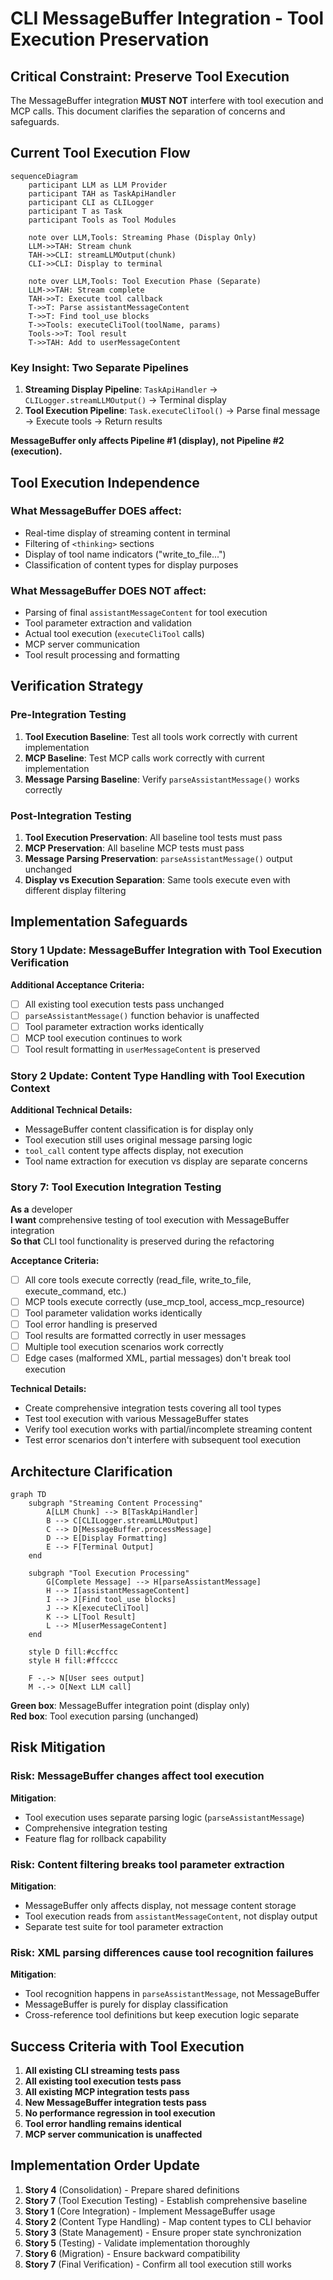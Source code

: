 # CLI MessageBuffer Integration - Tool Execution Preservation

## Critical Constraint: Preserve Tool Execution

The MessageBuffer integration **MUST NOT** interfere with tool execution and MCP calls. This document clarifies the separation of concerns and safeguards.

## Current Tool Execution Flow

```mermaid
sequenceDiagram
    participant LLM as LLM Provider
    participant TAH as TaskApiHandler
    participant CLI as CLILogger
    participant T as Task
    participant Tools as Tool Modules

    note over LLM,Tools: Streaming Phase (Display Only)
    LLM->>TAH: Stream chunk
    TAH->>CLI: streamLLMOutput(chunk)
    CLI->>CLI: Display to terminal

    note over LLM,Tools: Tool Execution Phase (Separate)
    LLM->>TAH: Stream complete
    TAH->>T: Execute tool callback
    T->>T: Parse assistantMessageContent
    T->>T: Find tool_use blocks
    T->>Tools: executeCliTool(toolName, params)
    Tools->>T: Tool result
    T->>TAH: Add to userMessageContent
```

### Key Insight: Two Separate Pipelines

1. **Streaming Display Pipeline**: `TaskApiHandler` → `CLILogger.streamLLMOutput()` → Terminal display
2. **Tool Execution Pipeline**: `Task.executeCliTool()` → Parse final message → Execute tools → Return results

**MessageBuffer only affects Pipeline #1 (display), not Pipeline #2 (execution).**

## Tool Execution Independence

### What MessageBuffer DOES affect:

- Real-time display of streaming content in terminal
- Filtering of `<thinking>` sections
- Display of tool name indicators ("write_to_file...")
- Classification of content types for display purposes

### What MessageBuffer DOES NOT affect:

- Parsing of final `assistantMessageContent` for tool execution
- Tool parameter extraction and validation
- Actual tool execution (`executeCliTool` calls)
- MCP server communication
- Tool result processing and formatting

## Verification Strategy

### Pre-Integration Testing

1. **Tool Execution Baseline**: Test all tools work correctly with current implementation
2. **MCP Baseline**: Test MCP calls work correctly with current implementation
3. **Message Parsing Baseline**: Verify `parseAssistantMessage()` works correctly

### Post-Integration Testing

1. **Tool Execution Preservation**: All baseline tool tests must pass
2. **MCP Preservation**: All baseline MCP tests must pass
3. **Message Parsing Preservation**: `parseAssistantMessage()` output unchanged
4. **Display vs Execution Separation**: Same tools execute even with different display filtering

## Implementation Safeguards

### Story 1 Update: MessageBuffer Integration with Tool Execution Verification

**Additional Acceptance Criteria:**

- [ ] All existing tool execution tests pass unchanged
- [ ] `parseAssistantMessage()` function behavior is unaffected
- [ ] Tool parameter extraction works identically
- [ ] MCP tool execution continues to work
- [ ] Tool result formatting in `userMessageContent` is preserved

### Story 2 Update: Content Type Handling with Tool Execution Context

**Additional Technical Details:**

- MessageBuffer content classification is for display only
- Tool execution still uses original message parsing logic
- `tool_call` content type affects display, not execution
- Tool name extraction for execution vs display are separate concerns

### Story 7: Tool Execution Integration Testing

**As a** developer  
**I want** comprehensive testing of tool execution with MessageBuffer integration  
**So that** CLI tool functionality is preserved during the refactoring

**Acceptance Criteria:**

- [ ] All core tools execute correctly (read_file, write_to_file, execute_command, etc.)
- [ ] MCP tools execute correctly (use_mcp_tool, access_mcp_resource)
- [ ] Tool parameter validation works identically
- [ ] Tool error handling is preserved
- [ ] Tool results are formatted correctly in user messages
- [ ] Multiple tool execution scenarios work correctly
- [ ] Edge cases (malformed XML, partial messages) don't break tool execution

**Technical Details:**

- Create comprehensive integration tests covering all tool types
- Test tool execution with various MessageBuffer states
- Verify tool execution works with partial/incomplete streaming content
- Test error scenarios don't interfere with subsequent tool execution

## Architecture Clarification

```mermaid
graph TD
    subgraph "Streaming Content Processing"
        A[LLM Chunk] --> B[TaskApiHandler]
        B --> C[CLILogger.streamLLMOutput]
        C --> D[MessageBuffer.processMessage]
        D --> E[Display Formatting]
        E --> F[Terminal Output]
    end

    subgraph "Tool Execution Processing"
        G[Complete Message] --> H[parseAssistantMessage]
        H --> I[assistantMessageContent]
        I --> J[Find tool_use blocks]
        J --> K[executeCliTool]
        K --> L[Tool Result]
        L --> M[userMessageContent]
    end

    style D fill:#ccffcc
    style H fill:#ffcccc

    F -.-> N[User sees output]
    M -.-> O[Next LLM call]
```

**Green box**: MessageBuffer integration point (display only)  
**Red box**: Tool execution parsing (unchanged)

## Risk Mitigation

### Risk: MessageBuffer changes affect tool execution

**Mitigation**:

- Tool execution uses separate parsing logic (`parseAssistantMessage`)
- Comprehensive integration testing
- Feature flag for rollback capability

### Risk: Content filtering breaks tool parameter extraction

**Mitigation**:

- MessageBuffer only affects display, not message content storage
- Tool execution reads from `assistantMessageContent`, not display output
- Separate test suite for tool parameter extraction

### Risk: XML parsing differences cause tool recognition failures

**Mitigation**:

- Tool recognition happens in `parseAssistantMessage`, not MessageBuffer
- MessageBuffer is purely for display classification
- Cross-reference tool definitions but keep execution logic separate

## Success Criteria with Tool Execution

1. **All existing CLI streaming tests pass**
2. **All existing tool execution tests pass**
3. **All existing MCP integration tests pass**
4. **New MessageBuffer integration tests pass**
5. **No performance regression in tool execution**
6. **Tool error handling remains identical**
7. **MCP server communication is unaffected**

## Implementation Order Update

1. **Story 4** (Consolidation) - Prepare shared definitions
2. **Story 7** (Tool Execution Testing) - Establish comprehensive baseline
3. **Story 1** (Core Integration) - Implement MessageBuffer usage
4. **Story 2** (Content Type Handling) - Map content types to CLI behavior
5. **Story 3** (State Management) - Ensure proper state synchronization
6. **Story 5** (Testing) - Validate implementation thoroughly
7. **Story 6** (Migration) - Ensure backward compatibility
8. **Story 7** (Final Verification) - Confirm all tool execution still works
